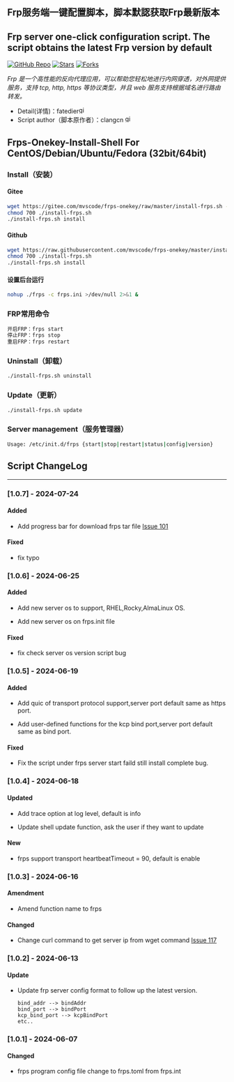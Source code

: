 
## Frp服务端一键配置脚本，脚本默認获取Frp最新版本  
## Frp server one-click configuration script. The script obtains the latest Frp version by default

[![GitHub Repo][repo-shield]][repo-url]
[![Stars][stars-shield]][stars-url]
[![Forks][forks-shield]][forks-url]

[repo-shield]: https://img.shields.io/badge/GitHub-mvscode%2Ffrps--onekey-brightgreen?style=flat-square&logo=github
[repo-url]: https://github.com/mvscode/frps-onekey
[stars-shield]: https://img.shields.io/github/stars/mvscode/frps-onekey.svg?style=flat-square&logo=github&color=yellow
[stars-url]: https://github.com/mvscode/frps-onekey/stargazers
[forks-shield]: https://img.shields.io/github/forks/mvscode/frps-onekey.svg?style=flat-square&logo=github&color=green
[forks-url]: https://github.com/mvscode/frps-onekey/network/members


*Frp 是一个高性能的反向代理应用，可以帮助您轻松地进行内网穿透，对外网提供服务，支持 tcp, http, https 等协议类型，并且 web 服务支持根据域名进行路由转发。*

* Detail(详情)：fatedier[<img alt="github" src="https://img.shields.io/badge/github/fatedier/frp-8da0cb?style=for-the-badge&labelColor=555555&logo=github" height="16">](https://github.com/fatedier/frp)
* Script author（脚本原作者）：clangcn [<img alt="github" src="https://img.shields.io/badge/github/clangcn/onekey_install_shell-8da0cb?style=for-the-badge&labelColor=555555&logo=github" height="16">](https://github.com/clangcn/onekey-install-shell)

## Frps-Onekey-Install-Shell For CentOS/Debian/Ubuntu/Fedora (32bit/64bit)

### Install（安装）

#### Gitee
```Bash
wget https://gitee.com/mvscode/frps-onekey/raw/master/install-frps.sh -O ./install-frps.sh
chmod 700 ./install-frps.sh
./install-frps.sh install
```
#### Github
```Bash
wget https://raw.githubusercontent.com/mvscode/frps-onekey/master/install-frps.sh -O ./install-frps.sh
chmod 700 ./install-frps.sh
./install-frps.sh install
```
#### 设置后台运行
```Bash
nohup ./frps -c frps.ini >/dev/null 2>&1 &
```
### FRP常用命令
```Bash
开启FRP：frps start
停止FRP：frps stop
重启FRP：frps restart
```
### Uninstall（卸载）
```Bash
./install-frps.sh uninstall
```
### Update（更新）
```Bash
./install-frps.sh update
```
### Server management（服务管理器）
```Bash
Usage: /etc/init.d/frps {start|stop|restart|status|config|version}
```
 
## Script ChangeLog
---------------------------------------

### [1.0.7] - 2024-07-24

#### Added
* Add progress bar for download frps tar file 
[Issue 101](https://github.com/mvscode/frps-onekey/issues/101)

#### Fixed
* fix typo

### [1.0.6] - 2024-06-25

#### Added
* Add new server os to support, RHEL,Rocky,AlmaLinux OS.

* Add new server os on frps.init file

#### Fixed
* fix check server os version script bug

### [1.0.5] - 2024-06-19

#### Added
* Add quic of transport protocol support,server port default same as https port.

* Add user-defined functions for the kcp bind port,server port default same as bind port.

#### Fixed
* Fix the script under frps server start faild still install complete bug.

### [1.0.4] - 2024-06-18

#### Updated
* Add trace option at log level, default is info

* Update shell update function, ask the user if they want to update

#### New
* frps support transport heartbeatTimeout = 90, default is enable

### [1.0.3] - 2024-06-16

#### Amendment
* Amend function name to frps

#### Changed
* Change curl command to get server ip from wget command [Issue 117](https://github.com/mvscode/frps-onekey/issues/117)

### [1.0.2] - 2024-06-13

#### Update
* Update frp server config format to follow up the latest version.
  ```
  bind_addr --> bindAddr
  bind_port --> bindPort
  kcp_bind_port --> kcpBindPort
  etc..
  ```

### [1.0.1] - 2024-06-07

#### Changed
* frps program config file change to frps.toml from frps.int







 

 
  
